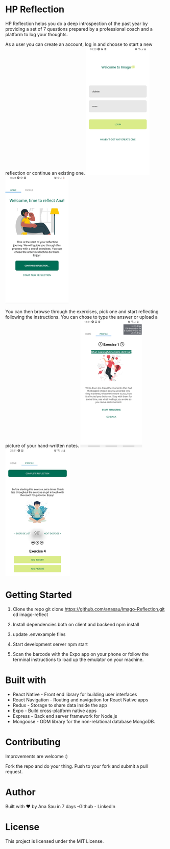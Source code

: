 # HP Reflection
HP Reflection helps you do a deep introspection of the past year by providing a set of 7 questions prepared by a professional coach and a platform to log your thoughts. 

As a user you can create an account, log in and choose to start a new reflection or continue an existing one. 
<code><img height="400" alt="Home Screen" src="https://github.com/anasau/Imago-Reflection/blob/default/assets/loginscreen.jpg"></code>
<code><img height="400" alt="Home Screen" src="https://github.com/anasau/Imago-Reflection/blob/default/assets/homescreen.jpg"></code>

You can then browse through the exercises, pick one and start reflecting following the instructions. You can chose to type the answer or upload a picture of your hand-written notes. 
<code><img height="400" alt="Exercise 2 " src="https://github.com/anasau/Imago-Reflection/blob/default/assets/exercisesscreen.jpg"></code>
<code><img height="400" alt="Reflection Page" src="https://github.com/anasau/Imago-Reflection/blob/default/assets/exercisescreen.jpg"></code>


# Getting Started 

1. Clone the repo 
git clone https://github.com/anasau/Imago-Reflection.git
cd imago-reflect


2. Install dependencies both on client and backend 
npm install 

3. update .envexample files 

4. Start development server
npm start

4. Scan the barcode with the Expo app on your phone or follow the terminal instructions to load up the emulator on your machine.

# Built with

- React Native - Front end library for building user interfaces
- React Navigation - Routing and navigation for React Native apps
- Redux - Storage to share data inside the app
- Expo - Build cross-platform native apps
- Express -  Back end server framework for Node.js 
- Mongoose - ODM library for the non-relational database MongoDB. 

# Contributing
Improvements are welcome :)

Fork the repo and do your thing. Push to your fork and submit a pull request.

# Author
Built with  ♥ by Ana Sau in 7 days 
-Github - LinkedIn

# License
This project is licensed under the MIT License.
